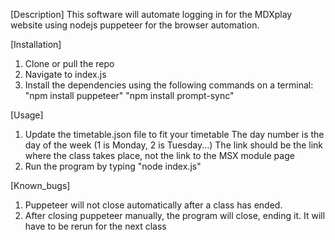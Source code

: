 [Description]
This software will automate logging in for the MDXplay website using nodejs puppeteer for the browser automation.

[Installation]
1. Clone or pull the repo
2. Navigate to index.js
3. Install the dependencies using the following commands on a terminal:
    "npm install puppeteer"
    "npm install prompt-sync"

[Usage]
1. Update the timetable.json file to fit your timetable
    The day number is the day of the week (1 is Monday, 2 is Tuesday...)
    The link should be the link where the class takes place, not the link to the MSX module page
2. Run the program by typing "node index.js"

[Known_bugs]
1. Puppeteer will not close automatically after a class has ended.
2. After closing puppeteer manually, the program will close, ending it. It will have to be rerun for the next class
